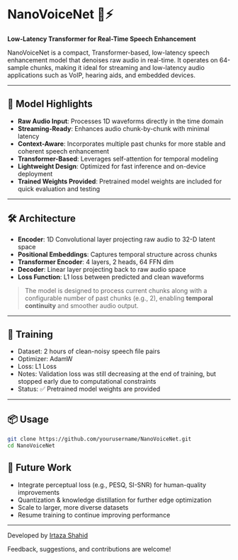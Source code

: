 # NanoVoiceNet 🎤⚡️
**Low-Latency Transformer for Real-Time Speech Enhancement**

NanoVoiceNet is a compact, Transformer-based, low-latency speech enhancement model that denoises raw audio in real-time. It operates on 64-sample chunks, making it ideal for streaming and low-latency audio applications such as VoIP, hearing aids, and embedded devices.

---

## 🧠 Model Highlights

- **Raw Audio Input**: Processes 1D waveforms directly in the time domain
- **Streaming-Ready**: Enhances audio chunk-by-chunk with minimal latency
- **Context-Aware**: Incorporates multiple past chunks for more stable and coherent speech enhancement
- **Transformer-Based**: Leverages self-attention for temporal modeling
- **Lightweight Design**: Optimized for fast inference and on-device deployment
- **Trained Weights Provided**: Pretrained model weights are included for quick evaluation and testing


---

## 🛠️ Architecture

- **Encoder**: 1D Convolutional layer projecting raw audio to 32-D latent space
- **Positional Embeddings**: Captures temporal structure across chunks
- **Transformer Encoder**: 4 layers, 2 heads, 64 FFN dim
- **Decoder**: Linear layer projecting back to raw audio space
- **Loss Function**: L1 loss between predicted and clean waveforms

> The model is designed to process current chunks along with a configurable number of past chunks (e.g., 2), enabling **temporal continuity** and smoother audio output.
---

## 🚀 Training

- Dataset: 2 hours of clean-noisy speech file pairs
- Optimizer: AdamW
- Loss: L1 Loss
- Notes: Validation loss was still decreasing at the end of training, but stopped early due to computational constraints
- Status: ✅ Pretrained model weights are provided
---

## 📦 Usage

```bash
git clone https://github.com/yourusername/NanoVoiceNet.git
cd NanoVoiceNet
```

## 🔭 Future Work
- Integrate perceptual loss (e.g., PESQ, SI-SNR) for human-quality improvements
- Quantization & knowledge distillation for further edge optimization
- Scale to larger, more diverse datasets
- Resume training to continue improving performance

---

Developed by [Irtaza Shahid](https://www.cs.umd.edu/~irtaza/)

Feedback, suggestions, and contributions are welcome!

